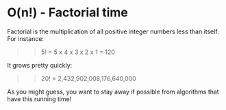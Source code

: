 # O(n!) - Factorial time

Factorial is the multiplication of all positive integer numbers less than itself. For instance:

>>5! = 5 x 4 x 3 x 2 x 1 = 120

It grows pretty quickly:

>>20! = 2,432,902,008,176,640,000

As you might guess, you want to stay away if possible from algorithms that have this running time!

